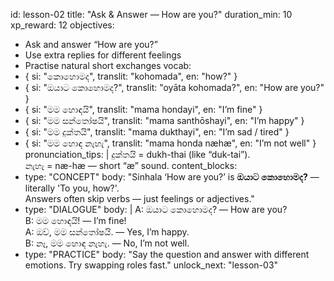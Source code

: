 id: lesson-02
title: "Ask & Answer — How are you?"
duration_min: 10
xp_reward: 12
objectives:
  - Ask and answer “How are you?”
  - Use extra replies for different feelings
  - Practise natural short exchanges
vocab:
  - { si: "කොහොමද", translit: "kohomada", en: "how?" }
  - { si: "ඔයාට කොහොමද?", translit: "oyāta kohomada?", en: "How are you?" }
  - { si: "මම හොඳයි", translit: "mama hondayi", en: "I’m fine" }
  - { si: "මම සන්තෝෂයි", translit: "mama santhōshayi", en: "I’m happy" }
  - { si: "මම දුක්තයි", translit: "mama dukthayi", en: "I’m sad / tired" }
  - { si: "මම හොඳ නැහැ", translit: "mama honda næhæ", en: "I’m not well" }
pronunciation_tips: |
  දුක්තයි = dukh-thai (like “duk-tai”).  
  නැහැ = næ-hæ — short “æ” sound.
content_blocks:
  - type: "CONCEPT"
    body: "Sinhala ‘How are you?’ is **ඔයාට කොහොමද?** — literally 'To you, how?'.  
           Answers often skip verbs — just feelings or adjectives."
  - type: "DIALOGUE"
    body: |
      A: ඔයාට කොහොමද? — How are you?  
      B: මම හොඳයි! — I’m fine!  
      A: ඔව්, මම සන්තෝෂයි. — Yes, I’m happy.  
      B: නෑ, මම හොඳ නැහැ. — No, I’m not well.
  - type: "PRACTICE"
    body: "Say the question and answer with different emotions. Try swapping roles fast."
unlock_next: "lesson-03"
